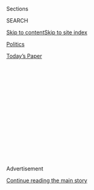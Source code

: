 <div id="app">

<div>

<div>

<div>

<div class="NYTAppHideMasthead css-1q2w90k e1suatyy0">

<div class="section css-ui9rw0 e1suatyy2">

<div class="css-eph4ug er09x8g0">

<div class="css-6n7j50">

</div>

<span class="css-1dv1kvn">Sections</span>

<div class="css-10488qs">

<span class="css-1dv1kvn">SEARCH</span>

</div>

[Skip to content](#site-content)[Skip to site
index](#site-index)

</div>

<div id="masthead-section-label" class="css-1wr3we4 eaxe0e00">

[Politics](https://www.nytimes.com/section/politics)

</div>

<div class="css-10698na e1huz5gh0">

</div>

</div>

<div id="masthead-bar-one" class="section hasLinks css-15hmgas e1csuq9d3">

<div class="css-uqyvli e1csuq9d0">

</div>

<div class="css-1uqjmks e1csuq9d1">

</div>

<div class="css-9e9ivx">

[](https://myaccount.nytimes.com/auth/login?response_type=cookie&client_id=vi)

</div>

<div class="css-1bvtpon e1csuq9d2">

[Today’s
Paper](https://www.nytimes.com/section/todayspaper)

</div>

</div>

</div>

</div>

<div data-aria-hidden="false">

<div id="site-content" data-role="main">

<div>

<div class="css-1aor85t" style="opacity:0.000000001;z-index:-1;visibility:hidden">

<div class="css-1hqnpie">

<div class="css-epjblv">

<span class="css-17xtcya">[Politics](/section/politics)</span><span class="css-x15j1o">|</span><span class="css-fwqvlz">Court
Refuses to Reinstate Travel Ban, Dealing Trump Another Legal
Loss</span>

</div>

<div class="css-k008qs">

<div class="css-1iwv8en">

<span class="css-18z7m18"></span>

<div>

</div>

</div>

<span class="css-1n6z4y">https://nyti.ms/2kUaROJ</span>

<div class="css-1705lsu">

<div class="css-4xjgmj">

<div class="css-4skfbu" data-role="toolbar" data-aria-label="Social Media Share buttons, Save button, and Comments Panel with current comment count" data-testid="share-tools">

  - 
  - 
  - 
  - 
    
    <div class="css-6n7j50">
    
    </div>

  - 
  - 

</div>

</div>

</div>

</div>

</div>

</div>

<div class="css-13pd83m">

</div>

<div id="top-wrapper" class="css-1sy8kpn">

<div id="top-slug" class="css-l9onyx">

Advertisement

</div>

[Continue reading the main
story](#after-top)

<div class="ad top-wrapper" style="text-align:center;height:100%;display:block;min-height:250px">

<div id="top" class="place-ad" data-position="top" data-size-key="top">

</div>

</div>

<div id="after-top">

</div>

</div>

<div id="sponsor-wrapper" class="css-1hyfx7x">

<div id="sponsor-slug" class="css-19vbshk">

Supported by

</div>

[Continue reading the main
story](#after-sponsor)

<div id="sponsor" class="ad sponsor-wrapper" style="text-align:center;height:100%;display:block">

</div>

<div id="after-sponsor">

</div>

</div>

<div class="css-1vkm6nb ehdk2mb0">

# Court Refuses to Reinstate Travel Ban, Dealing Trump Another Legal Loss

</div>

<div class="css-79elbk" data-testid="photoviewer-wrapper">

<div class="css-z3e15g" data-testid="photoviewer-wrapper-hidden">

</div>

<div class="css-1a48zt4 ehw59r15" data-testid="photoviewer-children">

![<span class="css-16f3y1r e13ogyst0" data-aria-hidden="true">From left,
Abdulmajeed and his wife, Baraa, Syrian refugees, were greeted by her
father at O’Hare International Airport in Chicago on Tuesday. They were
allowed to enter the country after a federal judge blocked key parts of
President Trump’s immigration
ban.</span><span class="css-cnj6d5 e1z0qqy90" itemprop="copyrightHolder"><span class="css-1ly73wi e1tej78p0">Credit...</span><span><span>Alyssa
Schukar for The New York
Times</span></span></span>](https://static01.nyt.com/images/2017/02/10/us/10courts/10courts-articleInline.jpg?quality=75&auto=webp&disable=upscale)

</div>

</div>

<div class="css-xt80pu e12qa4dv0">

<div class="css-18e8msd">

<div class="css-vp77d3 epjyd6m0">

<div class="css-1baulvz">

By [<span class="css-1baulvz last-byline" itemprop="name">Adam
Liptak</span>](http://www.nytimes.com/by/adam-liptak)

</div>

</div>

  - Feb. 9,
    2017

  - 
    
    <div class="css-4xjgmj">
    
    <div class="css-d8bdto" data-role="toolbar" data-aria-label="Social Media Share buttons, Save button, and Comments Panel with current comment count" data-testid="share-tools">
    
      - 
      - 
      - 
      - 
        
        <div class="css-6n7j50">
        
        </div>
    
      - 
      - 
    
    </div>
    
    </div>

</div>

</div>

<div class="section meteredContent css-1r7ky0e" name="articleBody" itemprop="articleBody">

<div class="css-1fanzo5 StoryBodyCompanionColumn">

<div class="css-53u6y8">

WASHINGTON — A federal appeals panel on Thursday unanimously rejected
President Trump’s bid to reinstate his ban on travel into the United
States from seven largely Muslim nations, a sweeping rebuke of the
administration’s claim that the courts have no role as a check on the
president.

The three-judge panel, suggesting that the ban did not advance national
security, said the administration had shown “no evidence” that anyone
from the seven nations — Iran, Iraq, Libya, Somalia, Sudan, Syria and
Yemen — had committed terrorist acts in the United States.

The ruling also rejected Mr. Trump’s claim that courts are powerless to
review a president’s national security assessments. Judges have a
crucial role to play in a constitutional democracy, the court said.

</div>

</div>

<div class="css-1fanzo5 StoryBodyCompanionColumn">

<div class="css-53u6y8">

“It is beyond question,” the decision said, “that the federal judiciary
retains the authority to adjudicate constitutional challenges to
executive action.”

</div>

</div>

![<span class="css-16f3y1r e13ogyst0">Approved refugees and visa holders
from the seven countries listed in President Trump’s immigration order
were able to enter the country after judges suspended the
move.</span><span class="css-cch8ym"><span class="css-1dv1kvn">Credit</span><span class="css-cnj6d5 e1z0qqy90" itemprop="copyrightHolder"><span class="css-1ly73wi e1tej78p0">Credit...</span><span>Alex
Wroblewski for The New York
Times</span></span></span>](https://static01.nyt.com/images/2017/02/06/us/06travel-web/06travel-web-videoSixteenByNine3000.jpg)

<div class="css-1fanzo5 StoryBodyCompanionColumn">

<div class="css-53u6y8">

The decision was handed down by the United States Court of Appeals for
the Ninth Circuit, in San Francisco. It upheld a ruling last Friday by a
federal district judge, James L. Robart, who [blocked key
parts](http://cdn.ca9.uscourts.gov/datastore/general/2017/02/03/17-141_TRO_order.pdf "Judge Robart's ruling.")
of the travel ban, allowing thousands of foreigners to enter the
country.

The appeals court acknowledged that Mr. Trump was owed deference on his
immigration and national security policies. But it said he was claiming
something more — that “national security concerns are *unreviewable*,
even if those actions potentially contravene constitutional rights and
protections.”

Within minutes of the ruling, Mr. Trump angrily vowed to fight it,
presumably in an appeal to the Supreme Court.

“SEE YOU IN COURT, THE SECURITY OF OUR NATION IS AT STAKE\!” Mr. Trump
[wrote on
Twitter](https://twitter.com/realDonaldTrump/status/829836231802515457).

At the White House, the president told reporters that the ruling was “a
political decision” and predicted that his administration would win an
appeal “in my opinion, very easily.” He said he had not yet conferred
with his attorney general, Jeff Sessions, on the matter.

</div>

</div>

<div class="css-1fanzo5 StoryBodyCompanionColumn">

<div class="css-53u6y8">

The Supreme Court remains short-handed and could deadlock. A 4-to-4 tie
there would leave the appeals court’s ruling in place. The
administration has moved fast in the case so far, and it is likely to
file an emergency application to the Supreme Court in a day or two. The
court typically asks for a prompt response from the other side, and it
could rule soon after it received one. A decision next week, either to
reinstate the ban or to continue to block it, is
possible.

</div>

</div>

<div class="css-1sngw6j">

[](https://www.nytimes.com/interactive/2017/02/09/us/document-Ninth-Circuit-s-Decision-on-Trump-s-Travel-Ban.html)

<div class="css-1eoytci">

![](https://static01.nyt.com/images/2017/02/09/us/image-Ninth-Circuit-s-Decision-on-Trump-s-Travel-Ban/image-Ninth-Circuit-s-Decision-on-Trump-s-Travel-Ban-largeHorizontalJumbo-v2.gif)

</div>

<div class="css-1rha1bf">

## Ninth Circuit’s Decision on Trump’s Travel Ban

Read the text of the Ninth Circuit Court of Appeals refusal to reinstate
President Trump's travel ban.

</div>

</div>

<div class="css-1fanzo5 StoryBodyCompanionColumn">

<div class="css-53u6y8">

The travel ban, one of the first executive orders Mr. Trump issued after
taking office, suspended worldwide refugee entry into the United States.
It also barred visitors from seven Muslim-majority nations for up to 90
days to give federal security agencies time to impose stricter vetting
processes.

Immediately after it was issued, the ban spurred chaos at airports and
protests nationwide as foreign travelers found themselves stranded at
immigration checkpoints by a policy that critics derided as un-American.
The State Department said up to 60,000 foreigners’ visas were canceled
in the days immediately after the ban was imposed.

The World Relief Corporation, one of the agencies that resettles
refugees in the United States, called the ruling “fabulous news” for 275
newcomers who are scheduled to arrive in the next week, many of whom
will be reunited with family.

“We have families that have been separated for years by terror, war and
persecution,” said Scott Arbeiter, the president of the organization,
which will arrange for housing and jobs for the refugees in cities
including Seattle; Spokane, Wash.; and Sacramento.

“Some family members had already been vetted and cleared and were
standing with tickets, and were then told they couldn’t travel,” Mr.
Arbeiter said. “So the hope of reunification was crushed, and now they
will be admitted.”

</div>

</div>

![<span class="css-16f3y1r e13ogyst0">Bob Ferguson, the attorney general
of Washington State, said the rebuke of Donald J. Trump’s travel ban by
a federal appeals court panel was a "complete
victory."</span><span class="css-cch8ym"><span class="css-1dv1kvn">Credit</span><span class="css-cnj6d5 e1z0qqy90" itemprop="copyrightHolder"><span class="css-1ly73wi e1tej78p0">Credit...</span><span>Associated
Press</span></span></span>](https://static01.nyt.com/images/2017/02/10/us/politics/10travel-ban-ruling-video/10travel-ban-ruling-video-videoSixteenByNineJumbo1600.jpg)

<div class="css-1fanzo5 StoryBodyCompanionColumn">

<div class="css-53u6y8">

Several Democrats said they hoped the appeals court ruling would cow Mr.
Trump into rescinding the ban. Representative Karen Bass, Democrat of
California, said in a statement that the ban “is rooted in bigotry and,
most importantly, it’s illegal.”

“We will not stop,” Ms. Bass said.

But some Republicans cast aspersions on the Ninth Circuit’s decision and
predicted that it would not withstand a challenge in the Supreme Court.

“Courts ought not second-guess sensitive national security decisions of
the president,” Senator Tom Cotton, Republican of Arkansas, said in a
statement.

“This misguided ruling is from the Ninth Circuit, the most notoriously
left-wing court in America, and the most-reversed court at the Supreme
Court,” he said. “I’m confident the administration’s position will
ultimately prevail.”

Trial judges nationwide have blocked aspects of [Mr. Trump’s executive
order](https://www.nytimes.com/2017/01/27/us/politics/refugee-muslim-executive-order-trump.html "The text of the order."),
but no other case has yet reached an appeals court. The case in front of
Judge Robart, in Seattle, was filed by the states of Washington and
Minnesota and is still at an early stage. The appeals court order issued
Thursday ruled only on the narrow question of whether to stay a lower
court’s temporary restraining order blocking the travel
ban.

</div>

</div>

<div style="max-width:100%;margin:0 auto">

<div class="css-17dprlf" data-id="100000004923550" data-slug="10DAILY-player" style="max-width:1050px">

</div>

</div>

<div class="css-1fanzo5 StoryBodyCompanionColumn">

<div class="css-53u6y8">

The appeals court said the government had not justified suspending
travel from the seven countries. “The government has pointed to no
evidence,” the decision said, “that any alien from any of the countries
named in the order has perpetrated a terrorist attack in the United
States.”

The three members of the panel were Judge Michelle T. Friedland,
appointed by President Barack Obama; Judge William C. Canby Jr.,
appointed by President Jimmy Carter; and Judge Richard R. Clifton,
appointed by President George W. Bush.

They said the states were likely to succeed at the end of the day
because Mr. Trump’s order appeared to violate the due process rights of
lawful permanent residents, people holding visas and refugees.

The court said the administration’s legal position in the case had been
a moving target. It noted that Donald F. McGahn II, the White House
counsel, had issued “authoritative guidance” several days after the
executive order came out, saying it did not apply to lawful permanent
residents. But the court said that “we cannot rely” on that statement.

“The White House counsel is not the president,” the decision said, “and
he is not known to be in the chain of command for any of the executive
departments.“ It also mentioned “the government’s shifting
interpretations” of the executive order.

</div>

</div>

<div class="css-79elbk" data-testid="photoviewer-wrapper">

<div class="css-z3e15g" data-testid="photoviewer-wrapper-hidden">

</div>

<div class="css-1a48zt4 ehw59r15" data-testid="photoviewer-children">

![<span class="css-16f3y1r e13ogyst0" data-aria-hidden="true">The
activist Michael Petrelis outside of the Ninth United States Circuit
Court of Appeals in San Francisco on Thursday after the ruling was
announced.</span><span class="css-cnj6d5 e1z0qqy90" itemprop="copyrightHolder"><span class="css-1ly73wi e1tej78p0">Credit...</span><span>Jim
Wilson/The New York
Times</span></span>](https://static01.nyt.com/images/2017/02/10/us/10courts_web1/10courts_web1-articleLarge.jpg?quality=75&auto=webp&disable=upscale)

</div>

</div>

<div class="css-1fanzo5 StoryBodyCompanionColumn">

<div class="css-53u6y8">

In its briefs and in the arguments before the panel on Tuesday, the
Justice Department’s position evolved. As the case progressed, the
administration offered a backup plea for at least a partial victory.

</div>

</div>

<div class="css-1fanzo5 StoryBodyCompanionColumn">

<div class="css-53u6y8">

At most, a Justice Department brief said, “previously admitted aliens
who are temporarily abroad now or who wish to travel and return to the
United States in the future” should be allowed to enter the country
despite the ban.

The appeals court ultimately rejected that request, however, saying that
people in the United States without authorization have due process
rights, as do citizens with relatives who wish to travel to the United
States.

The court discussed, but did not decide, whether the executive order
violated the First Amendment’s ban on government establishment of
religion by disfavoring Muslims.

It noted that the states challenging the executive order “have offered
evidence of numerous statements by the president about his intent to
implement a ‘Muslim ban.’” And it said, rejecting another administration
argument, that it was free to consider evidence about the motivation
behind laws that draw seemingly neutral
distinctions.

</div>

</div>

<div class="css-1sngw6j">

[](https://www.nytimes.com/interactive/2017/01/31/us/politics/trump-immigration-ban-groups.html)

<div class="css-1eoytci">

![](https://static01.nyt.com/images/2017/01/30/us/trump-immigration-ban-groups-1485813876433/trump-immigration-ban-groups-1485813876433-largeHorizontalJumbo-v5.png)

</div>

<div class="css-1rha1bf">

## Trump’s Immigration Ban: Who Is Barred and Who Is Not

A wide array of people are affected by President Trump’s order.

</div>

</div>

<div class="css-1fanzo5 StoryBodyCompanionColumn">

<div class="css-53u6y8">

But the court said it would defer a decision on the question of
religious discrimination.

“The political branches are far better equipped to make appropriate
distinctions,” the decision said. “For now, it is enough for us to
conclude that the government has failed to establish that it will likely
succeed on its due process argument in this appeal.”

The court also acknowledged “the massive attention this case has
garnered at even the most preliminary stages.”

</div>

</div>

<div class="css-1fanzo5 StoryBodyCompanionColumn">

<div class="css-53u6y8">

“On the one hand, the public has a powerful interest in national
security and in the ability of an elected president to enact policies,”
the decision said. “And on the other, the public also has an interest in
free flow of travel, in avoiding separation of families, and in freedom
from discrimination.”

“These competing public interests,” the court said, “do not justify a
stay.”

The court ruling did not affect one part of the executive order: the cap
of 50,000 refugees to be admitted in the 2017 fiscal year. That is down
from the 110,000 ceiling put in place under President Barack Obama. The
order also directed the secretary of state and the secretary of homeland
security to prioritize refugee claims made by persecuted members of
religious minorities.

As of Thursday, that means the United States will be allowed to accept
only about 16,000 more refugees this fiscal year. Since Oct. 1, the
start of the fiscal year, 33,929 refugees have been admitted, 5,179 of
them Syrians.

</div>

</div>

</div>

<div>

</div>

<div>

</div>

<div>

</div>

<div>

<div id="bottom-wrapper" class="css-1ede5it">

<div id="bottom-slug" class="css-l9onyx">

Advertisement

</div>

[Continue reading the main
story](#after-bottom)

<div id="bottom" class="ad bottom-wrapper" style="text-align:center;height:100%;display:block;min-height:90px">

</div>

<div id="after-bottom">

</div>

</div>

</div>

</div>

</div>

## Site Index

<div>

</div>

## Site Information Navigation

  - [© <span>2020</span> <span>The New York Times
    Company</span>](https://help.nytimes.com/hc/en-us/articles/115014792127-Copyright-notice)

<!-- end list -->

  - [NYTCo](https://www.nytco.com/)
  - [Contact
    Us](https://help.nytimes.com/hc/en-us/articles/115015385887-Contact-Us)
  - [Work with us](https://www.nytco.com/careers/)
  - [Advertise](https://nytmediakit.com/)
  - [T Brand Studio](http://www.tbrandstudio.com/)
  - [Your Ad
    Choices](https://www.nytimes.com/privacy/cookie-policy#how-do-i-manage-trackers)
  - [Privacy](https://www.nytimes.com/privacy)
  - [Terms of
    Service](https://help.nytimes.com/hc/en-us/articles/115014893428-Terms-of-service)
  - [Terms of
    Sale](https://help.nytimes.com/hc/en-us/articles/115014893968-Terms-of-sale)
  - [Site
    Map](https://spiderbites.nytimes.com)
  - [Help](https://help.nytimes.com/hc/en-us)
  - [Subscriptions](https://www.nytimes.com/subscription?campaignId=37WXW)

</div>

</div>

</div>

</div>
